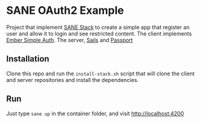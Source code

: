 # SANE OAuth2 Example

Project that implement [SANE Stack](http://sanestack.com/) to create a simple
app that register an user and allow it to login and see restricted content. 
The client implements [Ember Simple Auth](http://ember-simple-auth.com/). The server, [Sails](http://sailsjs.org/) and
[Passport](http://passportjs.org/)

## Installation

Clone this repo and run the `install-stack.sh` script that will clone the
client and server repositories and install the dependencies.

## Run

Just type `sane up` in the container folder, and visit
[http://localhost:4200](http://localhost:4200)



